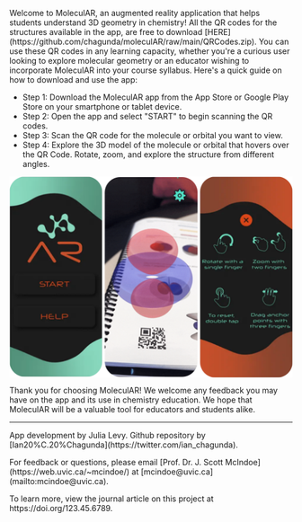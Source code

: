
<p>Welcome to MoleculAR, an augmented reality application that helps students understand 3D geometry in chemistry!
  All the QR codes for the structures available in the app, are free to download [HERE](https://github.com/chagunda/moleculAR/raw/main/QRCodes.zip).
  You can use these QR codes in any learning capacity, whether you're a curious user looking to explore molecular geometry or an educator wishing to incorporate MoleculAR into your course syllabus.
  Here's a quick guide on how to download and use the app:
</p>
  <ul> <li>Step 1: Download the MoleculAR app from the App Store or Google Play Store on your smartphone or tablet device.</li>
    <li>Step 2: Open the app and select "START" to begin scanning the QR codes.</li>
    <li>Step 3: Scan the QR code for the molecule or orbital you want to view.</li>
    <li>Step 4: Explore the 3D model of the molecule or orbital that hovers over the QR Code. Rotate, zoom, and explore the structure from different angles.</li>
  </ul> 



<div style="text-align: center;">
  <img src="MoleculAR.png" alt="MoleculAR User Interface" title="MoleculAR How-to" style="display: block; margin-left: auto; margin-right: auto; width: 50; box-shadow: 10 10 5 grey;">
</div>

  
<p>Thank you for choosing MoleculAR! We welcome any feedback you may have on the app and its use in chemistry education. We hope that MoleculAR will be a valuable tool for educators and students alike.</p>

  <hr>
  <footer>
    <p>App development by Julia Levy. Github repository by [Ian20%C.20%Chagunda](https://twitter.com/ian_chagunda).</p> 
    <p>For feedback or questions, please email [Prof. Dr. J. Scott McIndoe](https://web.uvic.ca/~mcindoe/) at [mcindoe@uvic.ca](mailto:mcindoe@uvic.ca).</p> 
    <p>To learn more, view the journal article on this project at https://doi.org/123.45.6789.</p>
  </footer>

